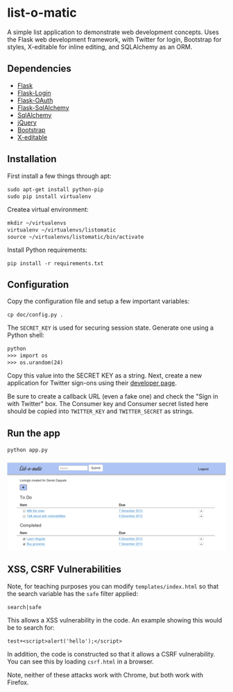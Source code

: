 # list-o-matic

A simple list application to demonstrate web development
concepts. Uses the Flask web development framework, with Twitter for
login, Bootstrap for styles, X-editable for inline editing, and
SQLAlchemy as an ORM.

## Dependencies

- [Flask](http://flask.pocoo.org/)
- [Flask-Login](https://flask-login.readthedocs.org/en/latest/)
- [Flask-OAuth](http://pythonhosted.org/Flask-OAuth/)
- [Flask-SqlAlchemy](http://pythonhosted.org/Flask-SQLAlchemy/)
- [SqlAlchemy](http://www.sqlalchemy.org/)
- [jQuery](http://jquery.com)
- [Bootstrap](https://flask-login.readthedocs.org/en/latest/)
- [X-editable](http://vitalets.github.io/x-editable/index.html)

## Installation

First install a few things through apt:

```
sudo apt-get install python-pip
sudo pip install virtualenv
```

Createa virtual environment:

```
mkdir ~/virtualenvs
virtualenv ~/virtualenvs/listomatic
source ~/virtualenvs/listomatic/bin/activate
```

Install Python requirements:

```
pip install -r requirements.txt
```

## Configuration

Copy the configuration file and setup a few important variables:

```
cp doc/config.py .
```

The `SECRET_KEY` is used for securing session state. Generate one
using a Python shell:

```
python
>>> import os
>>> os.urandom(24)
```

Copy this value into the SECRET KEY as a string. Next, create a new
application for Twitter sign-ons using their [developer
page](https://dev.twitter.com/apps).

Be sure to create a callback URL (even a fake one) and check the "Sign
in with Twitter" box. The Consumer key and Consumer secret listed here
should be copied into `TWITTER_KEY` and `TWITTER_SECRET` as strings.

## Run the app

```
python app.py
```

![Screenshot](/static/img/screenshot.png "Screenshot")

## XSS, CSRF Vulnerabilities

Note, for teaching purposes you can modify `templates/index.html` so
that the search variable has the `safe` filter applied:

```
search|safe
```

This allows a XSS vulnerability in the code. An example showing this
would be to search for:

```
test+<script>alert('hello');</script>
```

In addition, the code is constructed so that it allows a CSRF
vulnerability. You can see this by loading `csrf.html` in a browser.

Note, neither of these attacks work with Chrome, but both work with
Firefox.

